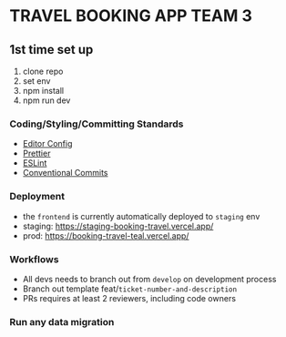 # TRAVEL BOOKING APP TEAM 3

## 1st time set up

1. clone repo
2. set env
3. npm install
4. npm run dev

### Coding/Styling/Committing Standards

- [Editor Config](https://editorconfig.org/)
- [Prettier](https://prettier.io/)
- [ESLint](https://eslint.org/)
- [Conventional Commits](https://www.conventionalcommits.org/)

### Deployment

- the `frontend` is currently automatically deployed to `staging` env
- staging: https://staging-booking-travel.vercel.app/
- prod: https://booking-travel-teal.vercel.app/

### Workflows

- All devs needs to branch out from `develop` on development process
- Branch out template feat/`ticket-number-and-description`
- PRs requires at least 2 reviewers, including code owners

### Run any data migration
